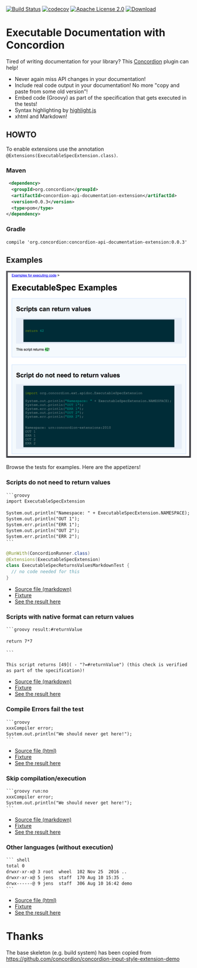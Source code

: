 [![Build Status](https://travis-ci.org/concordion/concordion-api-documentation-extension.svg?branch=master)](https://travis-ci.org/concordion/concordion-api-documentation-extension)
[![codecov](https://codecov.io/gh/concordion/concordion-api-documentation-extension/branch/master/graph/badge.svg)](https://codecov.io/gh/concordion/concordion-api-documentation-extension)
[![Apache License 2.0](https://img.shields.io/badge/license-Apache%202.0-blue.svg)](http://www.apache.org/licenses/LICENSE-2.0.html)
[![Download](https://api.bintray.com/packages/concordion/maven/concordion-api-documentation-extension/images/download.svg) ](https://bintray.com/concordion/maven/concordion-api-documentation-extension/_latestVersion)

# Executable Documentation with Concordion

Tired of writing documentation for your library? This [Concordion](http://concordion.org/) plugin can help!

* Never again miss API changes in your documentation!
* Include real code output in your documentation! No more "copy and paste from some old version"!
* Embed code (Groovy) as part of the specification that gets executed in the tests!
* Syntax highlighting by [highlight.js](https://highlightjs.org/)
* xhtml and Markdown!

## HOWTO

To enable extensions use the annotation `@Extensions(ExecutableSpecExtension.class)`.
  
### Maven
```xml
 <dependency>
  <groupId>org.concordion</groupId>
  <artifactId>concordion-api-documentation-extension</artifactId>
  <version>0.0.3</version>
  <type>pom</type>
</dependency>
```

### Gradle
```
compile 'org.concordion:concordion-api-documentation-extension:0.0.3'
```

## Examples

![Screenshot](assets/ExampleScreenshot.png)


Browse the tests for examples. Here are the appetizers!

### Scripts do not need to return values

    ```groovy
    import ExecutableSpecExtension
    
    System.out.println("Namespace: " + ExecutableSpecExtension.NAMESPACE);
    System.out.println("OUT 1");
    System.err.println("ERR 1");
    System.out.println("OUT 2");
    System.err.println("ERR 2");
    ```
    
```java
@RunWith(ConcordionRunner.class)
@Extensions(ExecutableSpecExtension)
class ExecutableSpecReturnsValuesMarkdownTest {
  // no code needed for this
}
```
* [Source file (markdown)](src/test/resources/spec/concordion/command/executablespec/executing/ExecutableSpecReturnsValuesMarkdown.md)
* [Fixture](src/test/groovy/spec/concordion/command/executablespec/executing/ExecutableSpecReturnsValuesMarkdown.groovy)
* [See the result here](https://concordion.github.io/concordion-api-documentation-extension/spec/spec/concordion/command/executablespec/executing/ExecutableSpecReturnsValuesMarkdown.html)

### Scripts with native format can return values

    ```groovy result:#returnValue
    
    return 7*7
    
    ```

    This script returns [49]( - "?=#returnValue") (this check is verified as part of the specification)!

* [Source file (markdown)](src/test/resources/spec/concordion/command/executablespec/executing/ExecutableSpecReturnsValuesMarkdown.md)
* [Fixture](src/test/groovy/spec/concordion/command/executablespec/executing/ExecutableSpecReturnsValuesMarkdown.groovy)
* [See the result here](https://concordion.github.io/concordion-api-documentation-extension/spec/spec/concordion/command/executablespec/executing/ExecutableSpecReturnsValuesMarkdown.html)

### Compile Errors fail the test

    ```groovy
    xxxCompiler error;
    System.out.println("We should never get here!");
    ```


* [Source file (html)](src/test/resources/spec/concordion/command/executablespec/executing/CompileErrors.html)
* [Fixture](src/test/groovy/spec/concordion/command/executablespec/executing/CompileErrorsTest.groovy)
* [See the result here](https://concordion.github.io/concordion-api-documentation-extension/spec/spec/concordion/command/executablespec/executing/CompileErrors.html)

### Skip compilation/execution

    ```groovy run:no
    xxxCompiler error;
    System.out.println("We should never get here!");
    ```
    
* [Source file (markdown)](src/test/resources/spec/concordion/command/executablespec/executing/MarkDownNoExecution.md)
* [Fixture](src/test/groovy/spec/concordion/command/executablespec/executing/MarkDownNoExecutionTest.groovy)
* [See the result here](https://concordion.github.io/concordion-api-documentation-extension/spec/spec/concordion/command/executablespec/executing/MarkDownNoExecution.html)

### Other languages (without execution)
    ``` shell
    total 0
    drwxr-xr-x@ 3 root  wheel  102 Nov 25  2016 ..
    drwxr-xr-x@ 5 jens  staff  170 Aug 10 15:35 .
    drwx------@ 9 jens  staff  306 Aug 10 16:42 demo
    ```
    
* [Source file (html)](src/test/resources/spec/concordion/command/executablespec/executing/UnknownLanguages.html)
* [Fixture](src/test/groovy/spec/concordion/command/executablespec/executing/UnknownLanguagesTest.groovy)
* [See the result here](https://concordion.github.io/concordion-api-documentation-extension/spec/spec/concordion/command/executablespec/executing/UnknownLanguages.html)

# Thanks

The base skeleton (e.g. build system) has been copied from https://github.com/concordion/concordion-input-style-extension-demo


